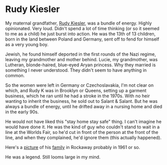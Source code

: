 # Rudy Kiesler
My maternal grandfather, <a href="http://rudykiesler.com/">Rudy Kiesler</a>, was a bundle of energy. Highly opinionated. Very loud. Didn't spend a lot of time thinking (or so it seemed to me as a child) he just burst into action. He was the 13th of 13 children, born in the land between Poland and Germany, sent off to fend for himself as a very young boy. 

Jewish, he found himself deported in the first rounds of the Nazi regime, leaving my grandmother and mother behind. Lucie, my grandmother, was Lutheran, blonde-haired, blue-eyed Aryan princess. Why they married is something I never understood. They didn't seem to have anything in common. 

So the women were left in Germany or Czechoslavakia, I'm not clear on which, and Rudy K was in Brooklyn or Queens, setting up a garment business, which he ran until he had a stroke in the 1970s. With no heir wanting to inherit the business, he sold out to Salant & Salant. But he was always a bundle of energy, until he drifted away in a nursing home and died in the early 90s.

He would not have liked this "stay home stay safe" thing. I can't imagine he would have done it. He was the kind of guy who couldn't stand to wait in a line at the Worlds Fair, so he'd cut in front of the person at the front of the line, and when they complained, he'd ignore them (this actually happened). 

Here's a <a href="http://scripting.com/images/2001/09/22/kieslers.gif">picture</a> of his <a href="http://scripting.com/2001/09/22.html#l60a1aad9dbba17d33466766294610e29">family</a> in Rockaway probably in 1961 or so. 

He was a legend. Still looms large in my mind. 

